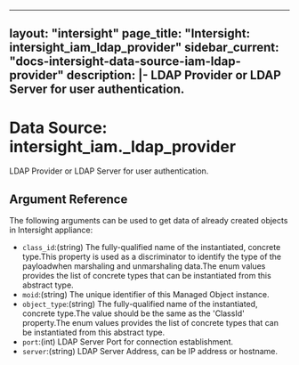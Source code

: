 
---
layout: "intersight"
page_title: "Intersight: intersight_iam_ldap_provider"
sidebar_current: "docs-intersight-data-source-iam-ldap-provider"
description: |-
LDAP Provider or LDAP Server for user authentication.
---

# Data Source: intersight_iam._ldap_provider
LDAP Provider or LDAP Server for user authentication.
## Argument Reference
The following arguments can be used to get data of already created objects in Intersight appliance:
* `class_id`:(string) The fully-qualified name of the instantiated, concrete type.This property is used as a discriminator to identify the type of the payloadwhen marshaling and unmarshaling data.The enum values provides the list of concrete types that can be instantiated from this abstract type. 
* `moid`:(string) The unique identifier of this Managed Object instance. 
* `object_type`:(string) The fully-qualified name of the instantiated, concrete type.The value should be the same as the 'ClassId' property.The enum values provides the list of concrete types that can be instantiated from this abstract type. 
* `port`:(int) LDAP Server Port for connection establishment. 
* `server`:(string) LDAP Server Address, can be IP address or hostname. 
